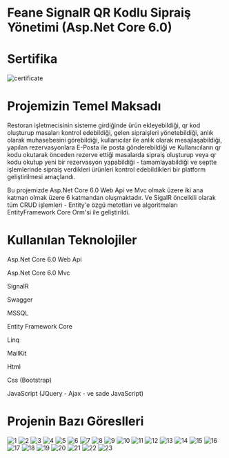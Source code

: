 # Feane SignalR QR Kodlu Sipraiş Yönetimi (Asp.Net Core 6.0)

# Sertifika

![certificate](https://github.com/hasan-bozkus/FeaneSignalRProject/blob/master/SignalRWebUI/wwwroot/feane-1.0.0/images/Asp.Net%20Core%20Api%20SignalR%20ile%20QR%20Kodlu%20Sipari%C5%9F%20Y%C3%B6netimi.jpg)

# Projemizin Temel Maksadı

Restoran işletmecisinin sisteme girdiğinde ürün ekleyebildiği, qr kod oluşturup masaları kontrol edebildiği, gelen sipraişleri yönetebildiği, anlık olarak muhasebesini görebildiği, kullanıcılar ile anlık olarak mesajlaşabildiği, yapılan rezervasyonlara E-Posta ile posta gönderebildiği ve Kullanıcıların qr kodu okutarak önceden rezerve ettiği masalarda sipraiş oluşturup veya qr kodu okutup yeni bir rezervasyon yapabildiği - tamamlayabildiği ve septte işlemlerinde sipraiş verdikleri ürünleri kontrol edebildikleri bir platform geliştirilmesi amaçlandı.

Bu projemizde Asp.Net Core 6.0 Web Api ve Mvc olmak üzere iki ana katman olmak üzere 6 katmandan oluşmaktadır. Ve SigalR öncelkili olarak tüm CRUD işlemleri - Entity'e özgü metotları ve algoritmaları EntityFramework Core Orm'si ile geliştirildi.

# Kullanılan Teknolojiler

Asp.Net Core 6.0 Web Api

Asp.Net Core 6.0 Mvc

SignalR

Swagger

MSSQL

Entity Framework Core

Linq

MailKit

Html

Css (Bootstrap)

JavaScript (JQuery - Ajax - ve sade JavaScript)

# Projenin Bazı Göreslleri

![1](https://github.com/hasan-bozkus/FeaneSignalRProject/blob/master/SignalRWebUI/wwwroot/feane-1.0.0/images/Ekran%20g%C3%B6r%C3%BCnt%C3%BCs%C3%BC%202025-01-02%20141001.png)
![2](https://github.com/hasan-bozkus/FeaneSignalRProject/blob/master/SignalRWebUI/wwwroot/feane-1.0.0/images/Ekran%20g%C3%B6r%C3%BCnt%C3%BCs%C3%BC%202025-01-02%20141016.png)
![3](https://github.com/hasan-bozkus/FeaneSignalRProject/blob/master/SignalRWebUI/wwwroot/feane-1.0.0/images/Ekran%20g%C3%B6r%C3%BCnt%C3%BCs%C3%BC%202025-01-02%20142755.png)
![4](https://github.com/hasan-bozkus/FeaneSignalRProject/blob/master/SignalRWebUI/wwwroot/feane-1.0.0/images/Ekran%20g%C3%B6r%C3%BCnt%C3%BCs%C3%BC%202025-01-02%20142811.png)
![5](https://github.com/hasan-bozkus/FeaneSignalRProject/blob/master/SignalRWebUI/wwwroot/feane-1.0.0/images/Ekran%20g%C3%B6r%C3%BCnt%C3%BCs%C3%BC%202025-01-02%20142829.png)
![6](https://github.com/hasan-bozkus/FeaneSignalRProject/blob/master/SignalRWebUI/wwwroot/feane-1.0.0/images/Ekran%20g%C3%B6r%C3%BCnt%C3%BCs%C3%BC%202025-01-02%20142844.png)
![7](https://github.com/hasan-bozkus/FeaneSignalRProject/blob/master/SignalRWebUI/wwwroot/feane-1.0.0/images/Ekran%20g%C3%B6r%C3%BCnt%C3%BCs%C3%BC%202025-01-02%20142914.png)
![8](https://github.com/hasan-bozkus/FeaneSignalRProject/blob/master/SignalRWebUI/wwwroot/feane-1.0.0/images/Ekran%20g%C3%B6r%C3%BCnt%C3%BCs%C3%BC%202025-01-02%20142947.png)
![9](https://github.com/hasan-bozkus/FeaneSignalRProject/blob/master/SignalRWebUI/wwwroot/feane-1.0.0/images/Ekran%20g%C3%B6r%C3%BCnt%C3%BCs%C3%BC%202025-01-02%20142959.png)
![10](https://github.com/hasan-bozkus/FeaneSignalRProject/blob/master/SignalRWebUI/wwwroot/feane-1.0.0/images/Ekran%20g%C3%B6r%C3%BCnt%C3%BCs%C3%BC%202025-01-02%20143019.png)
![11](https://github.com/hasan-bozkus/FeaneSignalRProject/blob/master/SignalRWebUI/wwwroot/feane-1.0.0/images/Ekran%20g%C3%B6r%C3%BCnt%C3%BCs%C3%BC%202025-01-02%20143100.png)
![12](https://github.com/hasan-bozkus/FeaneSignalRProject/blob/master/SignalRWebUI/wwwroot/feane-1.0.0/images/Ekran%20g%C3%B6r%C3%BCnt%C3%BCs%C3%BC%202025-01-02%20143537.png)
![13](https://github.com/hasan-bozkus/FeaneSignalRProject/blob/master/SignalRWebUI/wwwroot/feane-1.0.0/images/Ekran%20g%C3%B6r%C3%BCnt%C3%BCs%C3%BC%202025-01-02%20143554.png)
![14](https://github.com/hasan-bozkus/FeaneSignalRProject/blob/master/SignalRWebUI/wwwroot/feane-1.0.0/images/Ekran%20g%C3%B6r%C3%BCnt%C3%BCs%C3%BC%202025-01-02%20143619.png)
![15](https://github.com/hasan-bozkus/FeaneSignalRProject/blob/master/SignalRWebUI/wwwroot/feane-1.0.0/images/Ekran%20g%C3%B6r%C3%BCnt%C3%BCs%C3%BC%202025-01-02%20143644.png)
![16](https://github.com/hasan-bozkus/FeaneSignalRProject/blob/master/SignalRWebUI/wwwroot/feane-1.0.0/images/Ekran%20g%C3%B6r%C3%BCnt%C3%BCs%C3%BC%202025-01-02%20143657.png)
![17](https://github.com/hasan-bozkus/FeaneSignalRProject/blob/master/SignalRWebUI/wwwroot/feane-1.0.0/images/Ekran%20g%C3%B6r%C3%BCnt%C3%BCs%C3%BC%202025-01-02%20143711.png)
![18](https://github.com/hasan-bozkus/FeaneSignalRProject/blob/master/SignalRWebUI/wwwroot/feane-1.0.0/images/Ekran%20g%C3%B6r%C3%BCnt%C3%BCs%C3%BC%202025-01-02%20143730.png)
![19](https://github.com/hasan-bozkus/FeaneSignalRProject/blob/master/SignalRWebUI/wwwroot/feane-1.0.0/images/Ekran%20g%C3%B6r%C3%BCnt%C3%BCs%C3%BC%202025-01-02%20143742.png)
![20](https://github.com/hasan-bozkus/FeaneSignalRProject/blob/master/SignalRWebUI/wwwroot/feane-1.0.0/images/Ekran%20g%C3%B6r%C3%BCnt%C3%BCs%C3%BC%202025-01-02%20143807.png)
![21](https://github.com/hasan-bozkus/FeaneSignalRProject/blob/master/SignalRWebUI/wwwroot/feane-1.0.0/images/Ekran%20g%C3%B6r%C3%BCnt%C3%BCs%C3%BC%202025-01-02%20143849.png)
![22](https://github.com/hasan-bozkus/FeaneSignalRProject/blob/master/SignalRWebUI/wwwroot/feane-1.0.0/images/Ekran%20g%C3%B6r%C3%BCnt%C3%BCs%C3%BC%202025-01-02%20143913.png)
![23](https://github.com/hasan-bozkus/FeaneSignalRProject/blob/master/SignalRWebUI/wwwroot/feane-1.0.0/images/Ekran%20g%C3%B6r%C3%BCnt%C3%BCs%C3%BC%202025-01-02%20143937.png)
